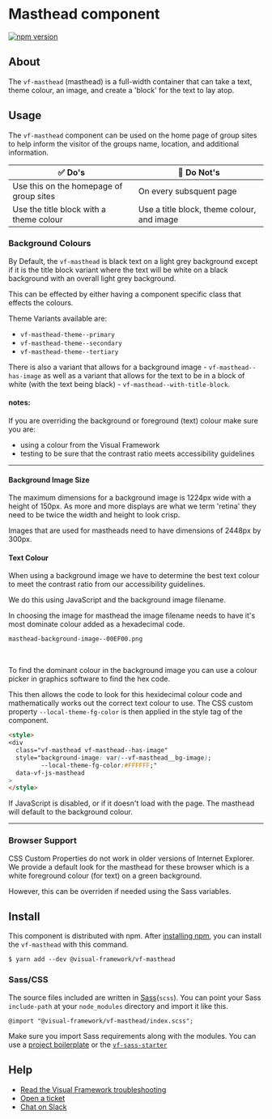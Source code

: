 # Masthead component

[![npm version](https://badge.fury.io/js/%40visual-framework%2Fvf-masthead.svg)](https://badge.fury.io/js/%40visual-framework%2Fvf-masthead)

## About

The `vf-masthead` (masthead) is a full-width container that can take a text, theme colour, an image, and create a 'block' for the text to lay atop.

## Usage

The `vf-masthead` component can be used on the home page of group sites to help inform the visitor of the groups name, location, and additional information.

| ✅ Do's                                 | 🚫 Do Not's                                 |
| --------------------------------------- | ------------------------------------------ |
| Use this on the homepage of group sites | On every subsquent page                    |
| Use the title block with a theme colour | Use a title block, theme colour, and image |


### Background Colours

By Default, the `vf-masthead` is black text on a light grey background except if it is the title block variant where the text will be white on a black background with an overall light grey background.

This can be effected by either having a component specific class that effects the colours.

Theme Variants available are:

- `vf-masthead-theme--primary`
- `vf-masthead-theme--secondary`
- `vf-masthead-theme--tertiary`

There is also a variant that allows for a background image - `vf-masthead--has-image` as well as a variant that allows for the text to be in a block of white (with the text being black) - `vf-masthead--with-title-block`.

#### notes:

If you are overriding the background or foreground (text) colour make sure you are:

- using a colour from the Visual Framework
- testing to be sure that the contrast ratio meets accessibility guidelines

---

#### Background Image Size

The maximum dimensions for a background image is 1224px wide with a height of 150px. As more and more displays are what we term 'retina' they need to be twice the width and height to look crisp.

Images that are used for mastheads need to have dimensions of 2448px by 300px.

#### Text Colour

When using a background image we have to determine the best text colour to meet the contrast ratio from our accessibility guidelines.

We do this using JavaScript and the background image filename.

In choosing the image for masthead the image filename needs to have it's most dominate colour added as a hexadecimal code.

```bash
masthead-background-image--00EF00.png
```
<br>

To find the dominant colour in the background image you can use a colour picker in graphics software to find the hex code.

This then allows the code to look for this hexidecimal colour code and mathematically works out the correct text colour to use. The CSS custom property `--local-theme-fg-color` is then applied in the style tag of the component.

```html
<style>
<div
  class="vf-masthead vf-masthead--has-image"
  style="background-image: var(--vf-masthead__bg-image);
         --local-theme-fg-color:#FFFFFF;"
  data-vf-js-masthead
>
</style>
```

If JavaScript is disabled, or if it doesn't load with the page. The masthead will default to the background colour.

---

### Browser Support

CSS Custom Properties do not work in older versions of Internet Explorer. We provide a default look for the masthead for these browser which is a white foreground colour (for text) on a green background.

However, this can be overriden if needed using the Sass variables.

## Install

This component is distributed with npm. After [installing npm](https://www.npmjs.com/get-npm), you can install the `vf-masthead` with this command.

```
$ yarn add --dev @visual-framework/vf-masthead
```

### Sass/CSS

The source files included are written in [Sass](http://sass-lang.com)(`scss`). You can point your Sass `include-path` at your `node_modules` directory and import it like this.

```
@import "@visual-framework/vf-masthead/index.scss";
```

Make sure you import Sass requirements along with the modules. You can use a [project boilerplate](https://visual-framework.github.io/vf-core/building/) or the [`vf-sass-starter`](https://visual-framework.github.io/vf-core/components/vf-sass-starter/)

## Help

- [Read the Visual Framework troubleshooting](https://visual-framework.github.io/vf-welcome/troubleshooting/)
- [Open a ticket](https://github.com/visual-framework/vf-core/issues)
- [Chat on Slack](https://join.slack.com/t/visual-framework/shared_invite/enQtNDAxNzY0NDg4NTY0LWFhMjEwNGY3ZTk3NWYxNWVjOWQ1ZWE4YjViZmY1YjBkMDQxMTNlNjQ0N2ZiMTQ1ZTZiMGM4NjU5Y2E0MjM3ZGQ)

